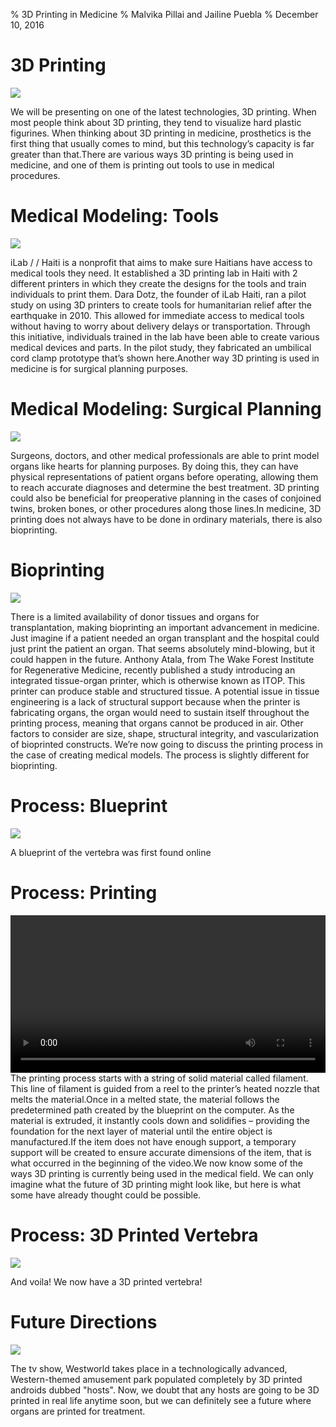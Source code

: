 % 3D Printing in Medicine
% Malvika Pillai and Jailine Puebla
% December 10, 2016

# 3D Printing

<!--Brief history-->
<!--Introduce the two uses-->

![](https://i.materialise.com/blog/wp-content/uploads/2015/05/materials2.jpg)

<aside class="notes">
We will be presenting on one of the latest technologies, 3D printing. When most people think about 3D printing, they tend to visualize hard plastic figurines. When thinking about 3D printing in medicine, prosthetics is the first thing that usually comes to mind, but this technology’s capacity is far greater than that.There are various ways 3D printing is being used in medicine, and one of them is printing out tools to use in medical procedures.
</aside>

<section id="introduction" class="slide level1" data-audio-src="audio/1.0.ogg">

</section>

# Medical Modeling: Tools

<!--On the slide: picture-->
<!--What we'll say: Haiti-->

![](http://3dprintingindustry.com/wp-content/uploads/2013/10/clamp.jpg)

<aside class="notes">
iLab / / Haiti is a nonprofit that aims to make sure Haitians have access to medical tools they need. It established a 3D printing lab in Haiti with 2 different printers in which they create the designs for the tools and train individuals to print them. Dara Dotz, the founder of iLab Haiti, ran a pilot study on using 3D printers to create tools for humanitarian relief after the earthquake in 2010. This allowed for immediate access to medical tools without having to worry about delivery delays or transportation. Through this initiative, individuals trained in the lab have been able to create various medical devices and parts. In the pilot study, they fabricated an umbilical cord clamp prototype that’s shown here.Another way 3D printing is used in medicine is for surgical planning purposes.
</aside>

# Medical Modeling: Surgical Planning

<!--On the slide: picture-->
<!--What we'll say: description of how the model was used-->

![](https://assets.pinshape.com/uploads/image/file/82536/container_anatomical-heart-3d-printing-82536.jpg)

<aside class="notes">
Surgeons, doctors, and other medical professionals are able to print model organs like hearts for planning purposes. By doing this, they can have physical representations of patient organs before operating, allowing them to reach accurate diagnoses and determine the best treatment. 3D printing could also be beneficial for preoperative planning in the cases of conjoined twins, broken bones, or other procedures along those lines.In medicine, 3D printing does not always have to be done in ordinary materials, there is also bioprinting.
</aside>

# Bioprinting

<!--On the slide: pic from wake forest article-->
<!--What we'll say: describe what they did-->

![](/p2/ear.png)

<aside class="notes">
There is a limited availability of donor tissues and organs for transplantation, making bioprinting an important advancement in medicine. Just imagine if a patient needed an organ transplant and the hospital could just print the patient an organ. That seems absolutely mind-blowing, but it could happen in the future.
Anthony Atala, from The Wake Forest Institute for Regenerative Medicine, recently published a study introducing an integrated tissue-organ printer, which is otherwise known as ITOP. This printer can produce stable and structured tissue. A potential issue in tissue engineering is a lack of structural support because when the printer is fabricating organs, the organ would need to sustain itself throughout the printing process, meaning that organs cannot be produced in air. Other factors to consider are size, shape, structural integrity, and vascularization of bioprinted constructs.
We’re now going to discuss the printing process in the case of creating medical models. The process is slightly different for bioprinting.
</aside>

# Process: Blueprint

<!--On the slide: screenshot-->
<!--What we'll say: how the blueprint is created, technical factors that contribute-->

![](/p2/blueprint.png)

<aside class="notes">
A blueprint of the vertebra was first found online 
</aside>


# Process: Printing

<!--On the slide: video-->
<!--What we'll say: this is the process - yay-->

<section>
    <video data-audio-controls src="https://vimeo.com/194408603" width="100%" />
  </video>
</section>

<aside class="notes">
The printing process starts with a string of solid material called filament. This line of filament is guided from a reel to the printer’s heated nozzle that melts the material.Once in a melted state, the material follows the predetermined path created by the blueprint on the computer. As the material is extruded, it instantly cools down and solidifies – providing the foundation for the next layer of material until the entire object is manufactured.If the item does not have enough support, a temporary support will be created to ensure accurate dimensions of the item, that is what occurred in the beginning of the video.We now know some of the ways 3D printing is currently being used in the medical field. We can only imagine what the future of 3D printing might look like, but here is what some have already thought could be possible. 
</aside>

# Process: 3D Printed Vertebra

<!--On the slide: image of vertebra-->
<!--What we'll say: here is the final product-->

![](/p2/IMG_2055.jpg)

<aside class="notes">
And voila! We now have a 3D printed vertebra! 
</aside>


# Future Directions

<!--On the slide: something from a paper-->
<!--What we'll say: get this from paper-->

![](https://i.redd.it/60ayerizxutx.jpg)

<aside class="notes">
The tv show, Westworld takes place in a technologically advanced, Western-themed amusement park populated completely by 3D printed androids dubbed "hosts". Now, we doubt that any hosts are going to be 3D printed in real life anytime soon, but we can definitely see a future where organs are printed for treatment.
</aside>